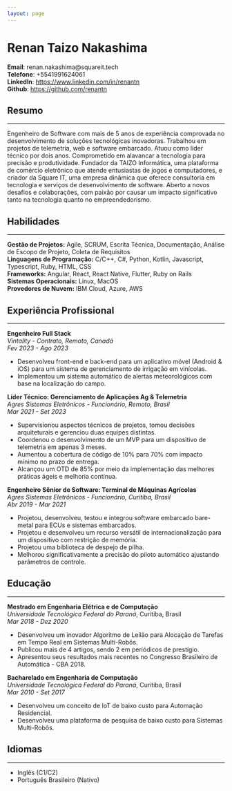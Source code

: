 ```yaml
---
layout: page
---
```

# Renan Taizo Nakashima

<div style="display: flex; flex-direction: column">
  <span><strong>Email</strong>: renan.nakashima@squareit.tech</span>
  <span><strong>Telefone</strong>: +5541991624061</span>
  <span><strong>LinkedIn</strong>: <a href="https://www.linkedin.com/in/renantn">https://www.linkedin.com/in/renantn</a></span>
  <span><strong>Github</strong>: <a href="https://github.com/renantn">https://github.com/renantn</a></span>
</div>

## Resumo
---
Engenheiro de Software com mais de 5 anos de experiência comprovada no desenvolvimento de soluções tecnológicas inovadoras. Trabalhou em projetos de telemetria, web e software embarcado. Atuou como líder técnico por dois anos. Comprometido em alavancar a tecnologia para precisão e produtividade. Fundador da TAIZO Informática, uma plataforma de comércio eletrônico que atende entusiastas de jogos e computadores, e criador da Square IT, uma empresa dinâmica que oferece consultoria em tecnologia e serviços de desenvolvimento de software. Aberto a novos desafios e colaborações, com paixão por causar um impacto significativo tanto na tecnologia quanto no empreendedorismo.

## Habilidades
---

**Gestão de Projetos:** Agile, SCRUM, Escrita Técnica, Documentação, Análise de Escopo de Projeto, Coleta de Requisitos<br/>
**Linguagens de Programação:** C/C++, C#, Python, Kotlin, Javascript, Typescript, Ruby, HTML, CSS<br/>
**Frameworks:** Angular, React, React Native, Flutter, Ruby on Rails<br/>
**Sistemas Operacionais:** Linux, MacOS <br/>
**Provedores de Nuvem:** IBM Cloud, Azure, AWS

## Experiência Profissional
---

**Engenheiro Full Stack**<br/>
*Vintality - Contrato, Remoto, Canadá*<br/>
*Fev 2023 - Ago 2023*
  - Desenvolveu front-end e back-end para um aplicativo móvel (Android & iOS) para um sistema de gerenciamento de irrigação em vinícolas.
  - Implementou um sistema automático de alertas meteorológicos com base na localização do campo.

**Líder Técnico: Gerenciamento de Aplicações Ag & Telemetria**<br/>
*Agres Sistemas Eletrônicos - Funcionário, Remoto, Brasil*<br/>
*Mar 2021 - Set 2023*
  - Supervisionou aspectos técnicos de projetos, tomou decisões arquiteturais e gerenciou duas equipes distintas.
  - Coordenou o desenvolvimento de um MVP para um dispositivo de telemetria em apenas 3 meses.
  - Aumentou a cobertura de código de 10% para 70% com impacto mínimo no prazo de entrega.
  - Alcançou um OTD de 85% por meio da implementação das melhores práticas ágeis e melhoria contínua.

**Engenheiro Sênior de Software: Terminal de Máquinas Agrícolas**<br/>
*Agres Sistemas Eletrônicos - Funcionário, Curitiba, Brasil*<br/>
*Abr 2019 - Mar 2021*

- Projetou, desenvolveu, testou e integrou software embarcado bare-metal para ECUs e sistemas embarcados.
- Projetou e desenvolveu um recurso versátil de internacionalização para um dispositivo com restrição de memória.
- Projetou uma biblioteca de despejo de pilha.
- Melhorou significativamente a precisão do piloto automático ajustando parâmetros de controle.

## Educação
---

**Mestrado em Engenharia Elétrica e de Computação**<br/>
*Universidade Tecnológica Federal do Paraná*, Curitiba, Brasil<br/>
*Mar 2018 - Dez 2020*

- Desenvolveu um inovador Algoritmo de Leilão para Alocação de Tarefas em Tempo Real em Sistemas Multi-Robôs.
- Publicou mais de 4 artigos, sendo 2 em periódicos de prestígio.
- Apresentou seus resultados mais recentes no Congresso Brasileiro de Automática - CBA 2018.

**Bacharelado em Engenharia de Computação**<br/>
*Universidade Tecnológica Federal do Paraná*, Curitiba, Brasil<br/>
*Mar 2010 - Set 2017*

- Desenvolveu um conceito de IoT de baixo custo para Automação Residencial.
- Desenvolveu uma plataforma de pesquisa de baixo custo para Sistemas Multi-Robôs.

## Idiomas
---
- Inglês (C1/C2)
- Português Brasileiro (Nativo)
